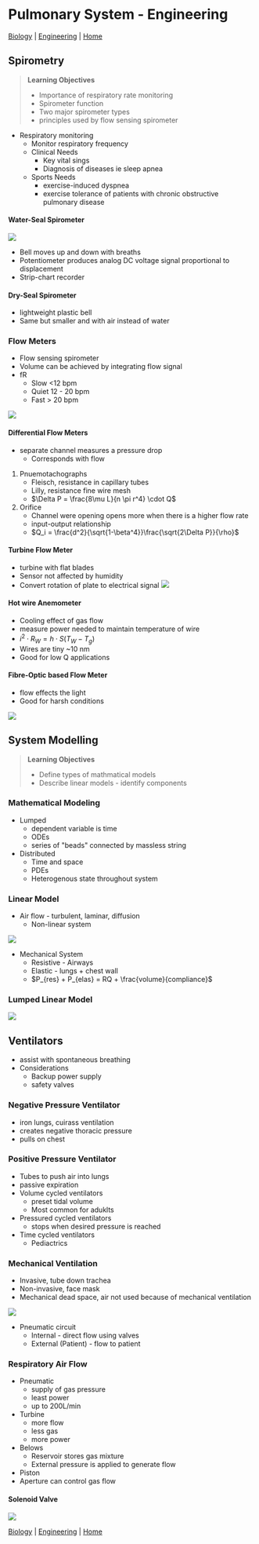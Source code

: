 # Pulmonary System - Engineering
[Biology](Pulmonary_System.md) | [Engineering](Pulmonary_System_Eng.md) | [Home]


## Spirometry
> __Learning Objectives__
> * Importance of respiratory rate monitoring
> * Spirometer function
> * Two major spirometer types
> * principles used by flow sensing spirometer

* Respiratory monitoring
  * Monitor respiratory frequency
  * Clinical Needs
    * Key vital sings
    * Diagnosis of diseases ie sleep apnea
  * Sports Needs
    * exercise-induced dyspnea
    * exercise tolerance of patients with chronic obstructive pulmonary disease

#### Water-Seal Spirometer
![](Figures/water%20seal.png)
* Bell moves up and down with breaths
* Potentiometer produces analog DC voltage signal proportional to displacement
* Strip-chart recorder

#### Dry-Seal Spirometer
* lightweight plastic bell
* Same but smaller and with air instead of water

### Flow Meters
* Flow sensing spirometer
* Volume can be achieved by integrating flow signal
* fR
  * Slow <12 bpm
  * Quiet 12 - 20 bpm
  * Fast > 20 bpm

![](Figures/Overview.png)

#### Differential Flow Meters
* separate channel measures a pressure drop
  * Corresponds with flow
1. Pnuemotachographs
   * Fleisch, resistance in capillary tubes
   * Lilly, resistance fine wire mesh
   * $\Delta P = \frac{8\mu L}{n \pi r^4} \cdot Q$
2. Orifice
   * Channel were opening opens more when there is a higher flow rate
   * input-output relationship
   * $Q_i = \frac{d^2}{\sqrt{1-\beta^4}}\frac{\sqrt{2\Delta P}}{\rho}$

#### Turbine Flow Meter
* turbine with flat blades
* Sensor not affected by humidity
* Convert rotation of plate to electrical signal
  ![](Figures/turbine.png)


#### Hot wire Anemometer
* Cooling effect of gas flow
* measure power needed to maintain temperature of wire
* $i^2 \cdot R_W = h \cdot S(T_W - T_g)$
* Wires are tiny ~10 nm
* Good for low Q applications


#### Fibre-Optic based Flow Meter
* flow effects the light
* Good for harsh conditions

![](Figures/pros%20cons.png)

## System Modelling
> __Learning Objectives__
> * Define types of mathmatical models
> * Describe linear models - identify components

### Mathematical Modeling
* Lumped
  * dependent variable is time
  * ODEs
  * series of "beads" connected by massless string
* Distributed
  * Time and space
  * PDEs
  * Heterogenous state throughout system


### Linear Model
* Air flow - turbulent, laminar, diffusion
  * Non-linear system

![](Figures/electromechanical%20model.png)
* Mechanical System
  * Resistive - Airways
  * Elastic - lungs + chest wall
  * $P_{res} + P_{elas} = RQ + \frac{volume}{compliance}$

### Lumped Linear Model
![](Figures/lumped%20linear%20model.png)

## Ventilators
* assist with spontaneous breathing
* Considerations
  * Backup power supply
  * safety valves

### Negative Pressure Ventilator
* iron lungs, cuirass ventilation
* creates negative thoracic pressure
* pulls on chest
  
### Positive Pressure Ventilator
* Tubes to push air into lungs
* passive expiration
* Volume cycled ventilators
  * preset tidal volume
  * Most common for aduklts
* Pressured cycled ventilators
  * stops when desired pressure is reached
* Time cycled ventilators
  * Pediactrics

### Mechanical Ventilation
* Invasive, tube down trachea
* Non-invasive, face mask
* Mechanical dead space, air not used because of mechanical ventilation

![](Figures/system%20design.png)

* Pneumatic circuit
  * Internal - direct flow using valves
  * External (Patient) - flow to patient

### Respiratory Air Flow
* Pneumatic
  * supply of gas pressure
  * least power
  * up to 200L/min
* Turbine
  * more flow
  * less gas
  * more power
* Belows
  * Reservoir stores gas mixture
  * External pressure is applied to generate flow
* Piston
* Aperture can control gas flow

#### Solenoid Valve
![](Figures/Solenoid%20valves.png)





[Biology](Pulmonary_System.md) | [Engineering](Pulmonary_System_Eng.md) | [Home]

[Home]:../../index.md